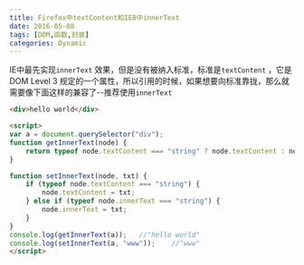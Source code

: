 ```yaml
---
title: Firefox中textContent和IE8中innerText
date: 2016-05-08
tags: [DOM,函数,封装]
categories: Dynamic
---
```


IE中最先实现`innerText` 效果，但是没有被纳入标准，标准是`textContent` ，它是 DOM Level 3 规定的一个属性，所以引用的时候，如果想要向标准靠拢，那么就需要像下面这样的兼容了--推荐使用`innerText` 

```html
<div>hello world</div>

<script>
var a = document.querySelector("div");
function getInnerText(node) {
	return typeof node.textContent === "string" ? node.textContent : node.innerText;
}

function setInnerText(node, txt) {
	if (typeof node.textContent === "string") {
		node.textContent = txt;
	} else if (typeof node.innerText === "string") {
		node.innerText = txt;
	}
}
console.log(getInnerText(a));	//"hello world"
console.log(setInnerText(a, "www"));	//"www"
</script>
```

